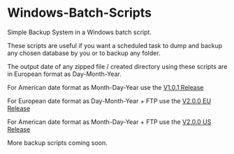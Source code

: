# Windows-Batch-Scripts

Simple Backup System in a Windows batch script.

These scripts are useful if you want a scheduled task to dump and backup any chosen database by you or to backup any folder.

The output date of any zipped file / created directory using these scripts are in European format as Day-Month-Year.

For American date format as Month-Day-Year use the <a href="https://github.com/DAYBR3AK1999/Windows-Batch-Scripts/releases/tag/AmericanDateFormat">V1.0.1 Release</a></p>

For European date format as Day-Month-Year + FTP use the <a href="https://github.com/DAYBR3AK1999/Windows-Batch-Scripts/releases/tag/FTPBatchV2">V2.0.0 EU Release</a></p>

For American date format as Month-Day-Year + FTP use the <a href="https://github.com/DAYBR3AK1999/Windows-Batch-Scripts/releases/tag/FTPBatchUSV2">V2.0.0 US Release</a></p>

More backup scripts coming soon.
